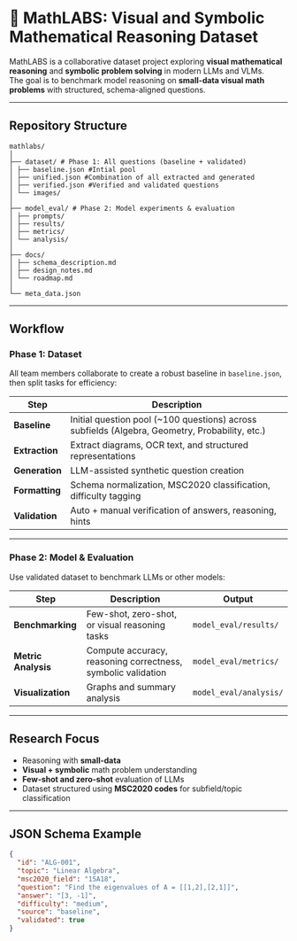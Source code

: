 # 🧮 MathLABS: Visual and Symbolic Mathematical Reasoning Dataset

MathLABS is a collaborative dataset project exploring **visual mathematical reasoning** and **symbolic problem solving** in modern LLMs and VLMs.  
The goal is to benchmark model reasoning on **small-data visual math problems** with structured, schema-aligned questions.

---

## Repository Structure
```
mathlabs/
│
├── dataset/ # Phase 1: All questions (baseline + validated)
│ ├── baseline.json #Intial pool
│ ├── unified.json #Combination of all extracted and generated
│ ├── verified.json #Verified and validated questions
│ └── images/
│
├── model_eval/ # Phase 2: Model experiments & evaluation
│ ├── prompts/ 
│ ├── results/
│ ├── metrics/
│ └── analysis/
│
├── docs/
│ ├── schema_description.md
│ ├── design_notes.md
│ └── roadmap.md
│
└── meta_data.json
```


---

## Workflow

### **Phase 1: Dataset**
All team members collaborate to create a robust baseline in ```baseline.json```, then split tasks for efficiency:

| Step | Description |
|------|-------------|
| **Baseline** | Initial question pool (~100 questions) across subfields (Algebra, Geometry, Probability, etc.)|
| **Extraction** | Extract diagrams, OCR text, and structured representations|
| **Generation** | LLM-assisted synthetic question creation|
| **Formatting** | Schema normalization, MSC2020 classification, difficulty tagging|
| **Validation** | Auto + manual verification of answers, reasoning, hints|

---

### **Phase 2: Model & Evaluation**
Use validated dataset to benchmark LLMs or other models:

| Step | Description | Output |
|------|-------------|--------|
| **Benchmarking** | Few-shot, zero-shot, or visual reasoning tasks | `model_eval/results/` |
| **Metric Analysis** | Compute accuracy, reasoning correctness, symbolic validation | `model_eval/metrics/` |
| **Visualization** | Graphs and summary analysis | `model_eval/analysis/` |

---

## Research Focus
- Reasoning with **small-data**  
- **Visual + symbolic** math problem understanding  
- **Few-shot and zero-shot** evaluation of LLMs  
- Dataset structured using **MSC2020 codes** for subfield/topic classification

---

## JSON Schema Example

```json
{
  "id": "ALG-001",
  "topic": "Linear Algebra",
  "msc2020_field": "15A18",
  "question": "Find the eigenvalues of A = [[1,2],[2,1]]",
  "answer": "[3, -1]",
  "difficulty": "medium",
  "source": "baseline",
  "validated": true
}
